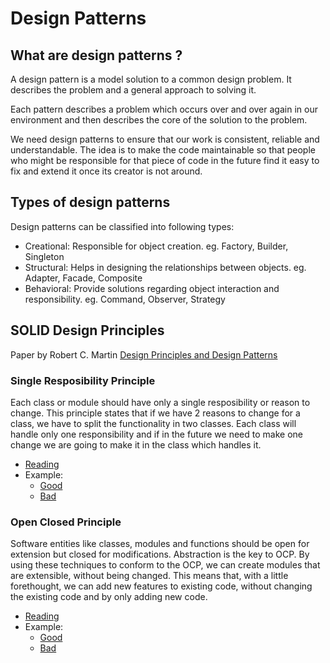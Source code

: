 # Design Patterns

## What are design patterns ?
A design pattern is a model solution to a common design problem. It describes the problem and a general approach to solving it.

Each pattern describes a problem which occurs over and over again in our environment and then describes the core of the solution to the problem.

We need design patterns to ensure that our work is consistent, reliable and understandable. The idea is to make the code maintainable so that people who might be responsible for that piece of code in the future find it easy to fix and extend it once its creator is not around.

## Types of design patterns

Design patterns can be classified into following types:

* Creational: Responsible for object creation. eg. Factory, Builder, Singleton
* Structural: Helps in designing the relationships between objects. eg. Adapter, Facade, Composite
* Behavioral: Provide solutions regarding object interaction and responsibility. eg. Command, Observer, Strategy

## SOLID Design Principles

Paper by Robert C. Martin [Design Principles and Design Patterns](https://fi.ort.edu.uy/innovaportal/file/2032/1/design_principles.pdf)

### Single Resposibility Principle
Each class or module should have only a single resposibility or reason to change. This principle states that if we have 2 reasons to change for a class, we have to split the functionality in two classes. Each class will handle only one responsibility and if in the future we need to make one change we are going to make it in the class which handles it.
* [Reading](https://code.tutsplus.com/tutorials/solid-part-1-the-single-responsibility-principle--net-36074)
* Example:
	* [Good](https://github.com/dboyliao/SOLID/blob/master/python_code/good/single_responsibility.py)
	* [Bad](https://github.com/dboyliao/SOLID/blob/master/python_code/bad/single_responsibility.py)
	
### Open Closed Principle
Software entities like classes, modules and functions should be open for extension but closed for modifications. Abstraction is the key to OCP. By using these techniques to conform to the
OCP, we can create modules that are extensible, without being changed. This means
that, with a little forethought, we can add new features to existing code, without
changing the existing code and by only adding new code. 
* [Reading](https://code.tutsplus.com/tutorials/solid-part-2-the-openclosed-principle--net-36600)
* Example:
	* [Good](https://github.com/dboyliao/SOLID/blob/master/python_code/good/open_close.py)
	* [Bad](https://github.com/dboyliao/SOLID/blob/master/python_code/bad/open_close.py)
